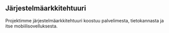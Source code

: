 ##  Järjestelmäarkkitehtuuri

Projektimme järjestelmäarkkitehtuuri koostuu palvelimesta, tietokannasta ja itse mobiilisovelluksesta. 
